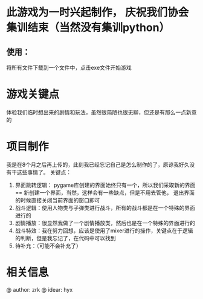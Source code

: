 # 此游戏为一时兴起制作， 庆祝我们协会集训结束（当然没有集训python）

## 使用：
将所有文件下载到一个文件中，点击exe文件开始游戏

# 游戏关键点
体验我们临时想出来的剧情和玩法，虽然很简陋也很无聊，但还是有那么一点新意的

# 项目制作
我是在8个月之后再上传的，此刻我已经忘记自己是怎么制作的了，原谅我好久没有干这些事情了。
关键点： 
1. 界面跳转逻辑： pygame库创建的界面始终只有一个，所以我们采取新的界面 == 新创建一个界面，当然，这样会有一些缺点，但是不用去管他， 退出界面的时候直接关闭当前界面的窗口即可
2. 战斗逻辑：使用人物类与子弹类进行战斗，所有的战斗都是在一个特殊的界面进行的
3. 剧情播放：很显然我做了一个剧情播放类，然后也是在一个特殊的界面进行的
4. 战斗特效：我在努力回想，应该是使用了mixer进行的操作，关键点在于逻辑的判断，但是我忘记了，在代码中可以找到
5. 待补充：（可能不会补充了）

# 相关信息
@ author: zrk
@ idear: hyx

